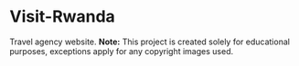 # Visit-Rwanda
Travel agency website. 
**Note:**
This project is created solely for educational purposes, exceptions apply for any copyright images used.

